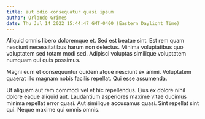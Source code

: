 ```yaml
---
title: aut odio consequatur quasi ipsum
author: Orlando Grimes
date: Thu Jul 14 2022 15:44:47 GMT-0400 (Eastern Daylight Time)
---
```

Aliquid omnis libero doloremque et. Sed est beatae sint. Est rem quam nesciunt necessitatibus harum non delectus. Minima voluptatibus quo voluptatem sed totam modi sed. Adipisci voluptas similique voluptatem numquam qui quis possimus.

 Magni eum et consequuntur quidem atque nesciunt ex animi. Voluptatem quaerat illo magnam nobis facilis repellat. Qui esse assumenda.

 Ut aliquam aut rem commodi vel et hic repellendus. Eius ex dolore nihil dolore eaque aliquid aut. Laudantium asperiores maxime vitae ducimus minima repellat error quasi. Aut similique accusamus quasi. Sint repellat sint qui. Neque maxime qui omnis omnis.